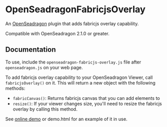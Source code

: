 # OpenSeadragonFabricjsOverlay

An [OpenSeadragon](http://openseadragon.github.io) plugin that adds fabricjs overlay capability.

Compatible with OpenSeadragon 2.1.0 or greater.

## Documentation

To use, include the `openseadragon-fabricjs-overlay.js` file after `openseadragon.js` on your web page.

To add fabricjs overlay capability to your OpenSeadragon Viewer, call `fabricjsOverlay()` on it. This will return a new object with the following methods:

* `fabricCanvas()`: Returns fabricjs canvas that you can add elements to
* `resize()`: If your viewer changes size, you'll need to resize the fabricjs overlay by calling this method.

See [online demo](http://altert.github.io/OpenseadragonFabricjsOverlay/demo.html) or demo.html for an example of it in use. 

